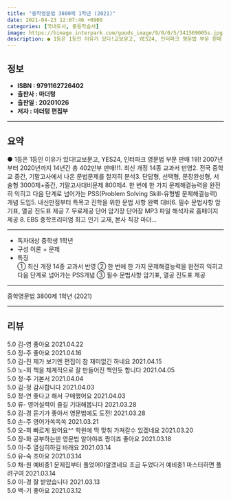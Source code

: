 ```yaml
---
title: "중학영문법 3800제 1학년 (2021)"
date: 2021-04-23 12:07:46 +0900
categories: [국내도서, 중등학습서]
image: https://bimage.interpark.com/goods_image/9/0/0/5/341569005s.jpg
description: ● 1등은 1등인 이유가 있다!교보문고, YES24, 인터파크 영문법 부문 판매 1위! 2007년부터 2020년까지 14년간 총 402만부 판매!!1. 최신 개정 14종 교과서 반영2. 전국 중학교 중간, 기말고사에서 나온 문법문제를 철저히 분석3. 단답형, 선택형, 문장완성형, 서술
---
```


## **정보**

- **ISBN : 9791162726402**
- **출판사 : 마더텅**
- **출판일 : 20201026**
- **저자 : 마더텅 편집부**

------



## **요약**

●  1등은 1등인 이유가 있다!교보문고, YES24, 인터파크 영문법 부문 판매 1위! 2007년부터 2020년까지 14년간 총 402만부 판매!!1. 최신 개정 14종 교과서 반영2. 전국 중학교 중간, 기말고사에서 나온 문법문제를 철저히 분석3. 단답형, 선택형, 문장완성형, 서술형 3000제+중간, 기말고사대비문제 800제4. 한 번에 한 가지 문제해결능력을 완전히 익히고 다음 단계로 넘어가는 PSS(Problem Solving Skill-유형별 문제해결능력) 개념 도입5. 내신만점부터 특목고 진학을 위한 문법 사항 완벽 대비6. 필수 문법사항 암기표, 열공 진도표 제공 7. 무료제공  단어 암기장 단어장 MP3 파일 해석자료 홈페이지 제공 8. EBS 중학프리미엄 최고 인기 교재, 본사 직강 마더...

------

- 독자대상  중학생 1학년
- 구성  이론 + 문제
- 특징  
① 최신 개정 14종 교과서 반영 
② 한 번에 한 가지 문제해결능력을 완전히 익히고 다음 단계로 넘어가는 PSS개념
③ 필수 문법사항 암기표, 열공 진도표 제공

------


중학영문법 3800제 1학년 (2021) 

------


## **리뷰** 

5.0 김-영 좋아요 2021.04.22 <br/>5.0 정-주 좋아요 2021.04.16 <br/>5.0 김-진 제가 보기엔 편집이 참 재미없긴 하네요 2021.04.15 <br/>5.0 노-희 책을 체계적으로 잘 만들어진 책인듯 합니다 2021.04.05 <br/>5.0 정-주 기본서 2021.04.04 <br/>5.0 김-정 감사합니다  2021.04.03 <br/>5.0 정-연 좋다고 해서 구매했어요 2021.04.03 <br/>5.0 류- 영어실력이 즐길 기대해봅니다 2021.03.28 <br/>5.0 김-경 듣기가 좋아서 영문법에도 도전! 2021.03.28 <br/>5.0 손-주 영어가쏙쏙쏙 2021.03.21 <br/>5.0 오-희 빠르게 왔어요^^ 학원에 딱 맞춰 가져갈수 있겠네요 2021.03.20 <br/>5.0 장-화 공부하는덴 영문법 알아야죠 짱이죠 좋아요
 2021.03.18 <br/>5.0 이-주 열심히하길 바래요 2021.03.14 <br/>5.0 유-숙 조아요 2021.03.14 <br/>5.0 채-원 예비중1  문제집부터 풀었어야알겠네요 조금 두었다거 예비중1 마스터하면 풀려구여 2021.03.14 <br/>5.0 이-경 잘 받았습니다  2021.03.13 <br/>5.0 백-기 좋아요 2021.03.12 <br/>